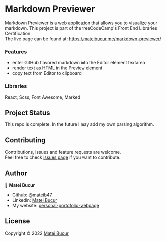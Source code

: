 # Markdown Previewer

Markdown Previewer is a web application that allows you to visualize your markdown. This project is part of the freeCodeCamp's Front End Libraries Certification.
</br>
The live page can be found at: https://mateibucur.me/markdown-previewer/

### Features

- enter GitHub flavored markdown into the Editor element textarea
- render text as HTML in the Preview element
- copy text from Editor to clipboard

### Libraries

React, Scss, Font Awesome, Marked

## Project Status

This repo is complete. In the future I may add my own parsing algorithm.
## Contributing

Contributions, issues and feature requests are welcome. </br>
Feel free to check [issues page](https://github.com/mateib47/mateib47/markdown-previewer/issues) if you want to contribute.

## Author
🧑 **Matei Bucur**
- Github: [@mateib47](https://github.com/mateib47)
- Linkedin: [Matei Bucur](https://www.linkedin.com/in/matei-bucur-57a591207/)
- My website: [personal-portofolio-webpage](http://mateibucur.me/)

## License

Copyright © 2022 [Matei Bucur](https://github.com/mateib47) </br>